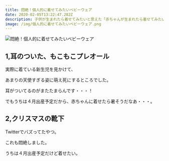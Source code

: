 ```yaml
---
title: 悶絶！個人的に着せてみたいベビーウェア
date: 2020-02-05T13:22:47.282Z
description: 子供が生まれたら着せてみたいと思えた「赤ちゃんが生まれたら着せてみたい！」と思えたベビーウェアは？
image: /img/個人的に着せてみたいベビーウェア.png
---
```

![悶絶！個人的に着せてみたいベビーウェア](/img/個人的に着せてみたいベビーウェア.png "悶絶！個人的に着せてみたいベビーウェア")

## 1,耳のついた、もこもこプレオール

実際に着ている新生児を見かけて、

あまりの天使すぎる姿に萌え死にするところでした。

耳がついてるのがまたたまらんです・・・！

でもうちは４月出産予定だから、赤ちゃんに着せたら暑そうだなあ・・・。

## 2,クリスマスの靴下

Twitterでバズってたやつ。

これも悶絶しました。

うちは４月出産予定だけど着せたい。
